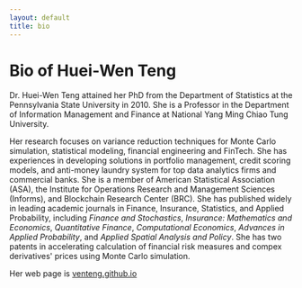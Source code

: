 ```yaml
---
layout: default
title: bio
---
```


# Bio of Huei-Wen Teng

Dr. Huei-Wen Teng attained her PhD from the Department of Statistics at the Pennsylvania State University in 2010. She is a Professor in the Department of Information Management and Finance at National Yang Ming Chiao Tung University. 

Her research focuses on variance reduction techniques for Monte Carlo simulation, statistical modeling, financial engineering and FinTech. She has experiences in developing solutions in portfolio management, credit scoring models, and anti-money laundry system for top data analytics firms and commercial banks. She is a member of American Statistical Association (ASA), the Institute for Operations Research and Management Sciences (Informs), and Blockchain Research Center (BRC). She has published widely in leading academic journals in Finance, Insurance, Statistics, and Applied Probability, including *Finance and Stochastics*, *Insurance: Mathematics and Economics*, *Quantitative Finance*, *Computational Economics*,  *Advances in Applied Probability*, and *Applied Spatial Analysis and Policy*. She has two patents in accelerating calculation of financial risk measures and compex derivatives' prices using Monte Carlo simulation. 

Her web page is [venteng.github.io](https://venteng.github.io/)
